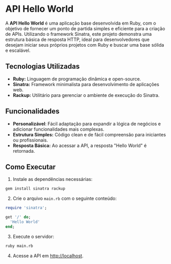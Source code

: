 # API Hello World

A **API Hello World** é uma aplicação base desenvolvida em Ruby, com o objetivo de fornecer um ponto de partida simples e eficiente para a criação de APIs. Utilizando o framework Sinatra, este projeto demonstra uma estrutura básica de resposta HTTP, ideal para desenvolvedores que desejam iniciar seus próprios projetos com Ruby e buscar uma base sólida e escalável.

## Tecnologias Utilizadas

- **Ruby:** Linguagem de programação dinâmica e open-source.
- **Sinatra:** Framework minimalista para desenvolvimento de aplicações web.
- **Rackup:** Utilitário para gerenciar o ambiente de execução do Sinatra.

## Funcionalidades

- **Personalizável**: Fácil adaptação para expandir a lógica de negócios e adicionar funcionalidades mais complexas.
- **Estrutura Simples:** Código clean e de fácil compreensão para iniciantes ou profissionais.
- **Resposta Básica:** Ao acessar a API, a resposta "Hello World" é retornada.

## Como Executar

1. Instale as dependências necessárias:

```bash
gem install sinatra rackup
```

2. Crie o arquivo `main.rb` com o seguinte conteúdo:

```ruby
require 'sinatra';

get '/' do;
  'Hello World'
end;
```

3. Execute o servidor:

```bash
ruby main.rb
```

4. Acesse a API em [http://localhost](http://localhost:4567).